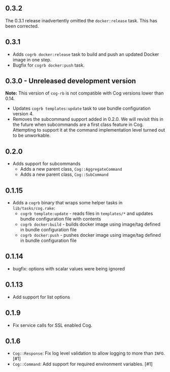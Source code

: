 ## 0.3.2

The 0.3.1 release inadvertently omitted the `docker:release` task. This has been corrected.

## 0.3.1

* Adds `cogrb docker:release` task to build and push an updated Docker image in one step.
* Bugfix for `cogrb docker:push` task.

## 0.3.0 - Unreleased development version

**Note:** This version of `cog-rb` is not compatible with Cog versions lower than 0.14.

* Updates `cogrb templates:update` task to use bundle configuration version 4.
* Removes the subcommand support added in 0.2.0. We will revisit this in the future when subcommands are a first class feature in Cog. Attempting to support it at the command implementation level turned out to be unworkable.

## 0.2.0

* Adds support for subcommands
  * Adds a new parent class, `Cog::AggregateCommand`
  * Adds a new parent class, `Cog::SubCommand`

## 0.1.15

* Adds a `cogrb` binary that wraps some helper tasks in `lib/tasks/cog.rake`:
  * `cogrb template:update` - reads files in `templates/*` and updates bundle configuration file with contents
  * `cogrb docker:build` - builds docker image using image/tag defined in bundle configuration file
  * `cogrb docker:push` - pushes docker image using image/tag defined in bundle configuration file

## 0.1.14

* bugfix: options with scalar values were being ignored

## 0.1.13

* Add support for list options

## 0.1.9

* Fix service calls for SSL enabled Cog.

## 0.1.6

* `Cog::Response`: Fix log level validation to allow logging to more than `INFO`. [#1]
* `Cog::Command`: Add support for required environment variables. [#1]
